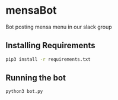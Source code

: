 # mensaBot
Bot posting mensa menu in our slack group

## Installing Requirements
```bash
pip3 install -r requirements.txt
```
## Running the bot
```bash
python3 bot.py
```

